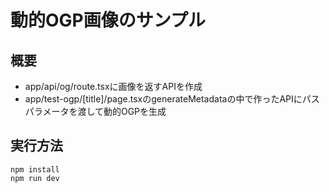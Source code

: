 # 動的OGP画像のサンプル
## 概要
- app/api/og/route.tsxに画像を返すAPIを作成
- app/test-ogp/[title]/page.tsxのgenerateMetadataの中で作ったAPIにパスパラメータを渡して動的OGPを生成

## 実行方法
```
npm install
npm run dev
```
